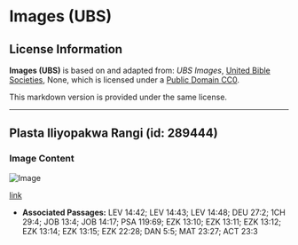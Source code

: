 # Images (UBS)

## License Information

**Images (UBS)** is based on and adapted from: _UBS Images_, [United Bible Societies](https://unitedbiblesocieties.org/), None, which is licensed under a [Public Domain CC0](https://creativecommons.org/public-domain/cc0/).

This markdown version is provided under the same license.



--------------------------------

## Plasta Iliyopakwa Rangi (id: 289444)

### Image Content

![Image](https://cdn.aquifer.bible/aquifer-content/resources/Media/WEB-0358_painted_plaster.jpg)

[link](https://cdn.aquifer.bible/aquifer-content/resources/Media/WEB-0358_painted_plaster.jpg)

* **Associated Passages:** LEV 14:42; LEV 14:43; LEV 14:48; DEU 27:2; 1CH 29:4; JOB 13:4; JOB 14:17; PSA 119:69; EZK 13:10; EZK 13:11; EZK 13:12; EZK 13:14; EZK 13:15; EZK 22:28; DAN 5:5; MAT 23:27; ACT 23:3

